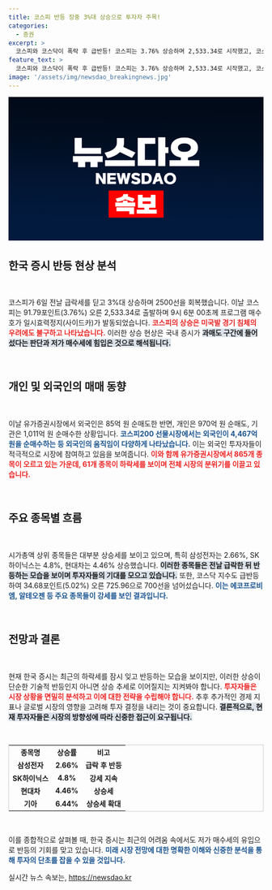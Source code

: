 ```yaml
---
title: 코스피 반등 장중 3%대 상승으로 투자자 주목!
categories:
  - 증권
excerpt: >
  코스피와 코스닥이 폭락 후 급반등! 코스피는 3.76% 상승하며 2,533.34로 시작했고, 코스닥도 5% 넘게 올랐습니다. 과매도 구간에서 투자자들의 저가 매수세가 끌어올린 결과! 상승세가 지속될지 주목해보세요.
feature_text: >
  코스피와 코스닥이 폭락 후 급반등! 코스피는 3.76% 상승하며 2,533.34로 시작했고, 코스닥도 5% 넘게 올랐습니다. 과매도 구간에서 투자자들의 저가 매수세가 끌어올린 결과! 상승세가 지속될지 주목해보세요.
image: '/assets/img/newsdao_breakingnews.jpg'
---
```


<p><img src="/assets/img/newsdao_breakingnews.jpg" alt="implanttips 속보" /></p>

<h2 data-ke-size="size26">한국 증시 반등 현상 분석</h2>

<p data-ke-size="size16">&nbsp;</p>

<p>코스피가 6일 전날 급락세를 딛고 3%대 상승하며 2500선을 회복했습니다. 이날 코스피는 91.79포인트(3.76%) 오른 2,533.34로 출발하며 9시 6분 00초께 프로그램 매수 호가 일시효력정지(사이드카)가 발동되었습니다. <b><span style="color: #ee2323;">코스피의 상승은 미국발 경기 침체의 우려에도 불구하고 나타났습니다.</span></b> 이러한 상승 현상은 국내 증시가 <b><span style="background-color: #21538527;">과매도 구간에 들어섰다는 판단과 저가 매수세에 힘입은 것으로 해석됩니다.</span></b></p>

<p data-ke-size="size16">&nbsp;</p>

<h2 data-ke-size="size26">개인 및 외국인의 매매 동향</h2>

<p data-ke-size="size16">&nbsp;</p>

<p>이날 유가증권시장에서 외국인은 85억 원 순매도한 반면, 개인은 970억 원 순매도, 기관은 1,011억 원 순매수한 상황입니다. <b><span style="color: #1a5490;">코스피200 선물시장에서는 외국인이 4,467억 원을 순매수하는 등 외국인의 움직임이 다양하게 나타났습니다.</span></b> 이는 외국인 투자자들이 적극적으로 시장에 참여하고 있음을 보여줍니다. <b><span style="color: #ee2323;">이와 함께 유가증권시장에서 865개 종목이 오르고 있는 가운데, 61개 종목이 하락세를 보이며 전체 시장의 분위기를 이끌고 있습니다.</span></b></p>

<p data-ke-size="size16">&nbsp;</p>

<h2 data-ke-size="size26">주요 종목별 흐름</h2>

<p data-ke-size="size16">&nbsp;</p>

<p>시가총액 상위 종목들은 대부분 상승세를 보이고 있으며, 특히 삼성전자는 2.66%, SK하이닉스는 4.8%, 현대차는 4.46% 상승했습니다. <b><span style="background-color: #21538527;">이러한 종목들은 전날 급락한 뒤 반등하는 모습을 보이며 투자자들의 기대를 모으고 있습니다.</span></b> 또한, 코스닥 지수도 급반등하여 34.68포인트(5.02%) 오른 725.96으로 700선을 넘어섰습니다. <b><span style="color: #1a5490;">이는 에코프로비엠, 알테오젠 등 주요 종목들이 강세를 보인 결과입니다.</span></b></p>

<p data-ke-size="size16">&nbsp;</p>

<h2 data-ke-size="size26">전망과 결론</h2>

<p data-ke-size="size16">&nbsp;</p>

<p>현재 한국 증시는 최근의 하락세를 잠시 잊고 반등하는 모습을 보이지만, 이러한 상승이 단순한 기술적 반등인지 아니면 상승 추세로 이어질지는 지켜봐야 합니다. <b><span style="color: #ee2323;">투자자들은 시장 상황을 면밀히 분석하고 이에 대한 전략을 수립해야 합니다.</span></b> 추후 추가적인 경제 지표나 글로벌 시장의 영향을 고려해 투자 결정을 내리는 것이 중요합니다. <b><span style="background-color: #21538527;">결론적으로, 현재 투자자들은 시장의 방향성에 따라 신중한 접근이 요구됩니다.</span></b></p>

<p data-ke-size="size16">&nbsp;</p>

<table style="width: 100%; border: 1px solid #ccc;">
    <tr>
        <th style="text-align: center;">종목명</th>
        <th style="text-align: center;">상승률</th>
        <th style="text-align: center;">비고</th>
    </tr>
    <tr>
        <td style="text-align: center; height: 17px;"><b>삼성전자</b></td>
        <td style="text-align: center; height: 17px;"><b>2.66%</b></td>
        <td style="text-align: center; height: 17px;"><b>급락 후 반등</b></td>
    </tr>
    <tr>
        <td style="text-align: center; height: 17px;"><b>SK하이닉스</b></td>
        <td style="text-align: center; height: 17px;"><b>4.8%</b></td>
        <td style="text-align: center; height: 17px;"><b>강세 지속</b></td>
    </tr>
    <tr>
        <td style="text-align: center; height: 17px;"><b>현대차</b></td>
        <td style="text-align: center; height: 17px;"><b>4.46%</b></td>
        <td style="text-align: center; height: 17px;"><b>상승세</b></td>
    </tr>
    <tr>
        <td style="text-align: center; height: 17px;"><b>기아</b></td>
        <td style="text-align: center; height: 17px;"><b>6.44%</b></td>
        <td style="text-align: center; height: 17px;"><b>상승세 확대</b></td>
    </tr>
</table>

<p data-ke-size="size16">&nbsp;</p>

<p>이를 종합적으로 살펴볼 때, 한국 증시는 최근의 어려움 속에서도 저가 매수세의 유입으로 반등의 기회를 맞고 있습니다. <b><span style="color: #1a5490;">미래 시장 전망에 대한 명확한 이해와 신중한 분석을 통해 투자의 단초를 잡을 수 있을 것입니다.</span></b></p>
실시간 뉴스 속보는, <a href="https://newsdao.kr" rel="dofollow">https://newsdao.kr</a>


